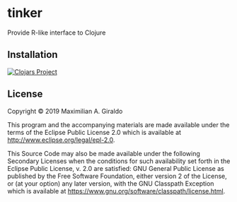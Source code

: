 # tinker

Provide R-like interface to Clojure

## Installation

[![Clojars Project](https://img.shields.io/clojars/v/tinker.svg)](https://clojars.org/tinker)

## License

Copyright © 2019 Maximilian A. Giraldo 

This program and the accompanying materials are made available under the
terms of the Eclipse Public License 2.0 which is available at
http://www.eclipse.org/legal/epl-2.0.

This Source Code may also be made available under the following Secondary
Licenses when the conditions for such availability set forth in the Eclipse
Public License, v. 2.0 are satisfied: GNU General Public License as published by
the Free Software Foundation, either version 2 of the License, or (at your
option) any later version, with the GNU Classpath Exception which is available
at https://www.gnu.org/software/classpath/license.html.
